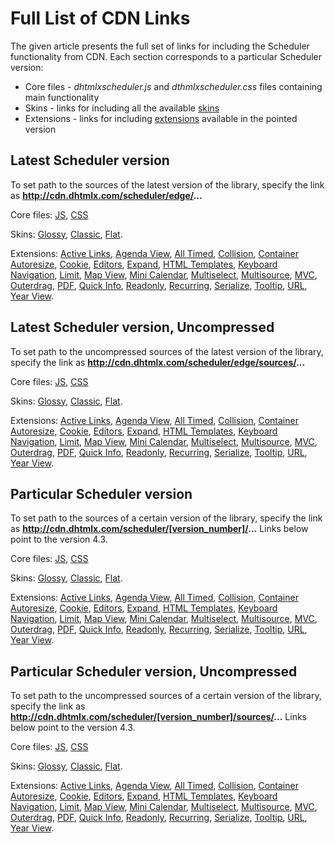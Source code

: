 Full List of CDN Links
=====================

The given article presents the full set of links for including the Scheduler functionality from CDN. Each section corresponds to a particular Scheduler version:

- Core files - *dhtmlxscheduler.js* and *dthmlxscheduler.css* files containing main functionality
- Skins - links for including all the available [skins](skins.md)
- Extensions - links for including [extensions](extensions_list.md) available in the pointed version

Latest Scheduler version
---------------

To set path to the sources of the latest version of the library, specify the link as **http://cdn.dhtmlx.com/scheduler/edge/...**

Core files: [JS](http://cdn.dhtmlx.com/scheduler/edge/dhtmlxscheduler.js), [CSS](http://cdn.dhtmlx.com/scheduler/edge/dhtmlxscheduler.css)

Skins: [Glossy](http://cdn.dhtmlx.com/scheduler/edge/dhtmlxscheduler_glossy.css),
[Classic](http://cdn.dhtmlx.com/scheduler/edge/dhtmlxscheduler_classic.css),
[Flat](http://cdn.dhtmlx.com/scheduler/edge/dhtmlxscheduler_flat.css).

Extensions: [Active Links](http://cdn.dhtmlx.com/scheduler/edge/ext/dhtmlxscheduler_active_links.js),
[Agenda View](http://cdn.dhtmlx.com/scheduler/edge/ext/dhtmlxscheduler_agenda_view.js),
[All Timed](http://cdn.dhtmlx.com/scheduler/edge/ext/dhtmlxscheduler_all_timed.js),
[Collision](http://cdn.dhtmlx.com/scheduler/edge/ext/dhtmlxscheduler_collision.js),
[Container Autoresize](http://cdn.dhtmlx.com/scheduler/edge/ext/dhtmlxscheduler_container_autoresize.js),
[Cookie](http://cdn.dhtmlx.com/scheduler/edge/ext/dhtmlxscheduler_cookie.js),
[Editors](http://cdn.dhtmlx.com/scheduler/edge/ext/dhtmlxscheduler_editors.js),
[Expand](http://cdn.dhtmlx.com/scheduler/edge/ext/dhtmlxscheduler_expand.js),
[HTML Templates](http://cdn.dhtmlx.com/scheduler/edge/ext/dhtmlxscheduler_html_templates.js),
[Keyboard Navigation](http://cdn.dhtmlx.com/scheduler/edge/ext/dhtmlxscheduler_key_nav.js),
[Limit](http://cdn.dhtmlx.com/scheduler/edge/ext/dhtmlxscheduler_limit.js),
[Map View](http://cdn.dhtmlx.com/scheduler/edge/ext/dhtmlxscheduler_map_view.js),
[Mini Calendar](http://cdn.dhtmlx.com/scheduler/edge/ext/dhtmlxscheduler_minical.js),
[Multiselect](http://cdn.dhtmlx.com/scheduler/edge/ext/dhtmlxscheduler_multiselect.js),
[Multisource](http://cdn.dhtmlx.com/scheduler/edge/ext/dhtmlxscheduler_multisource.js),
[MVC](http://cdn.dhtmlx.com/scheduler/edge/ext/dhtmlxscheduler_mvc.js),
[Outerdrag](http://cdn.dhtmlx.com/scheduler/edge/ext/dhtmlxscheduler_outerdrag.js),
[PDF](http://cdn.dhtmlx.com/scheduler/edge/ext/dhtmlxscheduler_pdf.js),
[Quick Info](http://cdn.dhtmlx.com/scheduler/edge/ext/dhtmlxscheduler_quick_info.js),
[Readonly](http://cdn.dhtmlx.com/scheduler/edge/ext/dhtmlxscheduler_readonly.js),
[Recurring](http://cdn.dhtmlx.com/scheduler/edge/ext/dhtmlxscheduler_recurring.js),
[Serialize](http://cdn.dhtmlx.com/scheduler/edge/ext/dhtmlxscheduler_serialize.js),
[Tooltip](http://cdn.dhtmlx.com/scheduler/edge/ext/dhtmlxscheduler_tooltip.js),
[URL](http://cdn.dhtmlx.com/scheduler/edge/ext/dhtmlxscheduler_url.js),
[Year View](http://cdn.dhtmlx.com/scheduler/edge/ext/dhtmlxscheduler_year_view.js).


Latest Scheduler version, Uncompressed
---------------------------

To set path to the uncompressed sources of the latest version of the library, specify the link as **http://cdn.dhtmlx.com/scheduler/edge/sources/...**

Core files: [JS](http://cdn.dhtmlx.com/scheduler/edge/sources/dhtmlxscheduler.js), [CSS](http://cdn.dhtmlx.com/scheduler/edge/sources/skins/dhtmlxscheduler.css)

Skins: [Glossy](http://cdn.dhtmlx.com/scheduler/edge/sources/skins/dhtmlxscheduler_glossy.css),
[Classic](http://cdn.dhtmlx.com/scheduler/edge/sources/skins/dhtmlxscheduler_classic.css),
[Flat](http://cdn.dhtmlx.com/scheduler/edge/sources/skins/dhtmlxscheduler_flat.css).

Extensions: [Active Links](http://cdn.dhtmlx.com/scheduler/edge/sources/ext/dhtmlxscheduler_active_links.js),
[Agenda View](http://cdn.dhtmlx.com/scheduler/edge/sources/ext/dhtmlxscheduler_agenda_view.js),
[All Timed](http://cdn.dhtmlx.com/scheduler/edge/sources/ext/dhtmlxscheduler_all_timed.js),
[Collision](http://cdn.dhtmlx.com/scheduler/edge/sources/ext/dhtmlxscheduler_collision.js),
[Container Autoresize](http://cdn.dhtmlx.com/scheduler/edge/sources/ext/dhtmlxscheduler_container_autoresize.js),
[Cookie](http://cdn.dhtmlx.com/scheduler/edge/sources/ext/dhtmlxscheduler_cookie.js),
[Editors](http://cdn.dhtmlx.com/scheduler/edge/sources/ext/dhtmlxscheduler_editors.js),
[Expand](http://cdn.dhtmlx.com/scheduler/edge/sources/ext/dhtmlxscheduler_expand.js),
[HTML Templates](http://cdn.dhtmlx.com/scheduler/edge/sources/ext/dhtmlxscheduler_html_templates.js),
[Keyboard Navigation](http://cdn.dhtmlx.com/scheduler/edge/sources/ext/dhtmlxscheduler_key_nav.js),
[Limit](http://cdn.dhtmlx.com/scheduler/edge/sources/ext/dhtmlxscheduler_limit.js),
[Map View](http://cdn.dhtmlx.com/scheduler/edge/sources/ext/dhtmlxscheduler_map_view.js),
[Mini Calendar](http://cdn.dhtmlx.com/scheduler/edge/sources/ext/dhtmlxscheduler_minical.js),
[Multiselect](http://cdn.dhtmlx.com/scheduler/edge/sources/ext/dhtmlxscheduler_multiselect.js),
[Multisource](http://cdn.dhtmlx.com/scheduler/edge/sources/ext/dhtmlxscheduler_multisource.js),
[MVC](http://cdn.dhtmlx.com/scheduler/edge/sources/ext/dhtmlxscheduler_mvc.js),
[Outerdrag](http://cdn.dhtmlx.com/scheduler/edge/sources/ext/dhtmlxscheduler_outerdrag.js),
[PDF](http://cdn.dhtmlx.com/scheduler/edge/sources/ext/dhtmlxscheduler_pdf.js),
[Quick Info](http://cdn.dhtmlx.com/scheduler/edge/sources/ext/dhtmlxscheduler_quick_info.js),
[Readonly](http://cdn.dhtmlx.com/scheduler/edge/sources/ext/dhtmlxscheduler_readonly.js),
[Recurring](http://cdn.dhtmlx.com/scheduler/edge/sources/ext/dhtmlxscheduler_recurring.js),
[Serialize](http://cdn.dhtmlx.com/scheduler/edge/sources/ext/dhtmlxscheduler_serialize.js),
[Tooltip](http://cdn.dhtmlx.com/scheduler/edge/sources/ext/dhtmlxscheduler_tooltip.js),
[URL](http://cdn.dhtmlx.com/scheduler/edge/sources/ext/dhtmlxscheduler_url.js),
[Year View](http://cdn.dhtmlx.com/scheduler/edge/sources/ext/dhtmlxscheduler_year_view.js).


Particular Scheduler version
--------------

To set path to the sources of a certain version of the library, specify the link as **http://cdn.dhtmlx.com/scheduler/[version_number]/...**
Links below point to the version 4.3.

Core files: [JS](http://cdn.dhtmlx.com/scheduler/4.3/dhtmlxscheduler.js), [CSS](http://cdn.dhtmlx.com/scheduler/4.3/dhtmlxscheduler.css)

Skins: [Glossy](http://cdn.dhtmlx.com/scheduler/4.3/dhtmlxscheduler_glossy.css),
[Classic](http://cdn.dhtmlx.com/scheduler/4.3/dhtmlxscheduler_classic.css),
[Flat](http://cdn.dhtmlx.com/scheduler/4.3/dhtmlxscheduler_flat.css).

Extensions: [Active Links](http://cdn.dhtmlx.com/scheduler/4.3/ext/dhtmlxscheduler_active_links.js),
[Agenda View](http://cdn.dhtmlx.com/scheduler/4.3/ext/dhtmlxscheduler_agenda_view.js),
[All Timed](http://cdn.dhtmlx.com/scheduler/4.3/ext/dhtmlxscheduler_all_timed.js),
[Collision](http://cdn.dhtmlx.com/scheduler/4.3/ext/dhtmlxscheduler_collision.js),
[Container Autoresize](http://cdn.dhtmlx.com/scheduler/4.3/ext/dhtmlxscheduler_container_autoresize.js),
[Cookie](http://cdn.dhtmlx.com/scheduler/4.3/ext/dhtmlxscheduler_cookie.js),
[Editors](http://cdn.dhtmlx.com/scheduler/4.3/ext/dhtmlxscheduler_editors.js),
[Expand](http://cdn.dhtmlx.com/scheduler/4.3/ext/dhtmlxscheduler_expand.js),
[HTML Templates](http://cdn.dhtmlx.com/scheduler/4.3/ext/dhtmlxscheduler_html_templates.js),
[Keyboard Navigation](http://cdn.dhtmlx.com/scheduler/4.3/ext/dhtmlxscheduler_key_nav.js),
[Limit](http://cdn.dhtmlx.com/scheduler/4.3/ext/dhtmlxscheduler_limit.js),
[Map View](http://cdn.dhtmlx.com/scheduler/4.3/ext/dhtmlxscheduler_map_view.js),
[Mini Calendar](http://cdn.dhtmlx.com/scheduler/4.3/ext/dhtmlxscheduler_minical.js),
[Multiselect](http://cdn.dhtmlx.com/scheduler/4.3/ext/dhtmlxscheduler_multiselect.js),
[Multisource](http://cdn.dhtmlx.com/scheduler/4.3/ext/dhtmlxscheduler_multisource.js),
[MVC](http://cdn.dhtmlx.com/scheduler/4.3/ext/dhtmlxscheduler_mvc.js),
[Outerdrag](http://cdn.dhtmlx.com/scheduler/4.3/ext/dhtmlxscheduler_outerdrag.js),
[PDF](http://cdn.dhtmlx.com/scheduler/4.3/ext/dhtmlxscheduler_pdf.js),
[Quick Info](http://cdn.dhtmlx.com/scheduler/4.3/ext/dhtmlxscheduler_quick_info.js),
[Readonly](http://cdn.dhtmlx.com/scheduler/4.3/ext/dhtmlxscheduler_readonly.js),
[Recurring](http://cdn.dhtmlx.com/scheduler/4.3/ext/dhtmlxscheduler_recurring.js),
[Serialize](http://cdn.dhtmlx.com/scheduler/4.3/ext/dhtmlxscheduler_serialize.js),
[Tooltip](http://cdn.dhtmlx.com/scheduler/4.3/ext/dhtmlxscheduler_tooltip.js),
[URL](http://cdn.dhtmlx.com/scheduler/4.3/ext/dhtmlxscheduler_url.js),
[Year View](http://cdn.dhtmlx.com/scheduler/4.3/ext/dhtmlxscheduler_year_view.js).

Particular Scheduler version, Uncompressed 
-------------------------------

To set path to the uncompressed sources of a certain version of the library, specify the link as **http://cdn.dhtmlx.com/scheduler/[version_number]/sources/...**
Links below point to the version 4.3.

Core files: [JS](http://cdn.dhtmlx.com/scheduler/4.3/sources/dhtmlxscheduler.js), [CSS](http://cdn.dhtmlx.com/scheduler/4.3/sources/skins/dhtmlxscheduler.css)

Skins: [Glossy](http://cdn.dhtmlx.com/scheduler/4.3/sources/skins/dhtmlxscheduler_glossy.css),
[Classic](http://cdn.dhtmlx.com/scheduler/4.3/sources/skins/dhtmlxscheduler_classic.css),
[Flat](http://cdn.dhtmlx.com/scheduler/4.3/sources/skins/dhtmlxscheduler_flat.css).

Extensions: [Active Links](http://cdn.dhtmlx.com/scheduler/4.3/sources/ext/dhtmlxscheduler_active_links.js),
[Agenda View](http://cdn.dhtmlx.com/scheduler/4.3/sources/ext/dhtmlxscheduler_agenda_view.js),
[All Timed](http://cdn.dhtmlx.com/scheduler/4.3/sources/ext/dhtmlxscheduler_all_timed.js),
[Collision](http://cdn.dhtmlx.com/scheduler/4.3/sources/ext/dhtmlxscheduler_collision.js),
[Container Autoresize](http://cdn.dhtmlx.com/scheduler/4.3/sources/ext/dhtmlxscheduler_container_autoresize.js),
[Cookie](http://cdn.dhtmlx.com/scheduler/4.3/sources/ext/dhtmlxscheduler_cookie.js),
[Editors](http://cdn.dhtmlx.com/scheduler/4.3/sources/ext/dhtmlxscheduler_editors.js),
[Expand](http://cdn.dhtmlx.com/scheduler/4.3/sources/ext/dhtmlxscheduler_expand.js),
[HTML Templates](http://cdn.dhtmlx.com/scheduler/4.3/sources/ext/dhtmlxscheduler_html_templates.js),
[Keyboard Navigation](http://cdn.dhtmlx.com/scheduler/4.3/sources/ext/dhtmlxscheduler_key_nav.js),
[Limit](http://cdn.dhtmlx.com/scheduler/4.3/sources/ext/dhtmlxscheduler_limit.js),
[Map View](http://cdn.dhtmlx.com/scheduler/4.3/sources/ext/dhtmlxscheduler_map_view.js),
[Mini Calendar](http://cdn.dhtmlx.com/scheduler/4.3/sources/ext/dhtmlxscheduler_minical.js),
[Multiselect](http://cdn.dhtmlx.com/scheduler/4.3/sources/ext/dhtmlxscheduler_multiselect.js),
[Multisource](http://cdn.dhtmlx.com/scheduler/4.3/sources/ext/dhtmlxscheduler_multisource.js),
[MVC](http://cdn.dhtmlx.com/scheduler/4.3/sources/ext/dhtmlxscheduler_mvc.js),
[Outerdrag](http://cdn.dhtmlx.com/scheduler/4.3/sources/ext/dhtmlxscheduler_outerdrag.js),
[PDF](http://cdn.dhtmlx.com/scheduler/4.3/sources/ext/dhtmlxscheduler_pdf.js),
[Quick Info](http://cdn.dhtmlx.com/scheduler/4.3/sources/ext/dhtmlxscheduler_quick_info.js),
[Readonly](http://cdn.dhtmlx.com/scheduler/4.3/sources/ext/dhtmlxscheduler_readonly.js),
[Recurring](http://cdn.dhtmlx.com/scheduler/4.3/sources/ext/dhtmlxscheduler_recurring.js),
[Serialize](http://cdn.dhtmlx.com/scheduler/4.3/sources/ext/dhtmlxscheduler_serialize.js),
[Tooltip](http://cdn.dhtmlx.com/scheduler/4.3/sources/ext/dhtmlxscheduler_tooltip.js),
[URL](http://cdn.dhtmlx.com/scheduler/4.3/sources/ext/dhtmlxscheduler_url.js),
[Year View](http://cdn.dhtmlx.com/scheduler/4.3/sources/ext/dhtmlxscheduler_year_view.js).